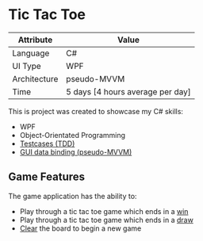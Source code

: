 # Tic Tac Toe

|Attribute|Value  |
|--|--|
|Language  |C#  |
|UI Type|WPF  |
|Architecture|pseudo-MVVM |
|Time|5 days [4 hours average per day]|

This is project was created to showcase my C# skills:
 - WPF
 - Object-Orientated Programming
 - [Testcases (TDD)](Tictactoe_TDD.PNG)
 - [GUI data binding (pseudo-MVVM)](Tictactoe_xamlBindings.PNG)
 
## Game Features
The game application has the ability to:
 - Play through a tic tac toe game which ends in a [win](Tictactoe_winner.PNG)
 - Play through a tic tac toe game which ends in a [draw](Tictactoe_draw.PNG)
 - [Clear](Tictactoe_blank.PNG) the board to begin a new game
